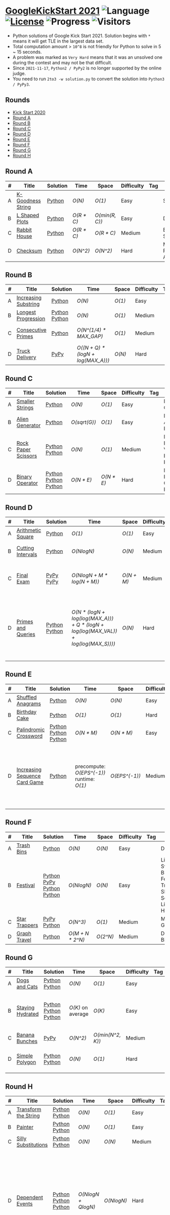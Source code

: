 # [GoogleKickStart 2021](https://codingcompetitions.withgoogle.com/kickstart/archive/2021) ![Language](https://img.shields.io/badge/language-Python-orange.svg) [![License](https://img.shields.io/badge/license-MIT-blue.svg)](./LICENSE) ![Progress](https://img.shields.io/badge/progress-32%20%2F%2032-ff69b4.svg) ![Visitors](https://visitor-badge.laobi.icu/badge?page_id=kamyu104.googlekickstart.2021)

* Python solutions of Google Kick Start 2021. Solution begins with `*` means it will get TLE in the largest data set.
* Total computation amount > `10^8` is not friendly for Python to solve in 5 ~ 15 seconds.
* A problem was marked as `Very Hard` means that it was an unsolved one during the contest and may not be that difficult.
* Since `2021-11-17`, `Python2 / PyPy2` is no longer supported by the online judge.
* You need to run `2to3 -w solution.py` to convert the solution into `Python3 / PyPy3`.

## Rounds

* [Kick Start 2020](https://github.com/kamyu104/GoogleKickStart-2020)
* [Round A](https://github.com/kamyu104/GoogleKickStart-2021#round-a)
* [Round B](https://github.com/kamyu104/GoogleKickStart-2021#round-b)
* [Round C](https://github.com/kamyu104/GoogleKickStart-2021#round-c)
* [Round D](https://github.com/kamyu104/GoogleKickStart-2021#round-d)
* [Round E](https://github.com/kamyu104/GoogleKickStart-2021#round-e)
* [Round F](https://github.com/kamyu104/GoogleKickStart-2021#round-f)
* [Round G](https://github.com/kamyu104/GoogleKickStart-2021#round-g)
* [Round H](https://github.com/kamyu104/GoogleKickStart-2021#round-h)

## Round A
| # | Title | Solution | Time | Space | Difficulty | Tag | Note |
|---| ----- | -------- | ---- | ----- | ---------- | --- | ---- |
|A| [K-Goodness String](https://codingcompetitions.withgoogle.com/kickstart/round/0000000000436140/000000000068cca3)| [Python](./Round%20A/k_goodness_string.py)| _O(N)_ | _O(1)_ | Easy | | String |
|B| [L Shaped Plots](https://codingcompetitions.withgoogle.com/kickstart/round/0000000000436140/000000000068c509)| [Python](./Round%20A/l_shaped_plots.py) | _O(R * C)_ | _O(min(R, C))_ | Easy | | DP |
|C| [Rabbit House](https://codingcompetitions.withgoogle.com/kickstart/round/0000000000436140/000000000068cb14)| [Python](./Round%20A/rabbit_house.py)| _O(R * C)_ | _O(R * C)_ | Medium | | Bucket Sort, BFS |
|D| [Checksum](https://codingcompetitions.withgoogle.com/kickstart/round/0000000000436140/000000000068c2c3)| [Python](./Round%20A/checksum.py) | _O(N^2)_ | _O(N^2)_ | Hard | | MST, Prim's Algorithm |

## Round B
| # | Title | Solution | Time | Space | Difficulty | Tag | Note |
|---| ----- | -------- | ---- | ----- | ---------- | --- | ---- |
|A| [Increasing Substring](https://codingcompetitions.withgoogle.com/kickstart/round/0000000000435a5b/000000000077a882)| [Python](./Round%20B/increasing_substring.py)| _O(N)_ | _O(1)_ | Easy | | String |
|B| [Longest Progression](https://codingcompetitions.withgoogle.com/kickstart/round/0000000000436140/000000000068c509)| [Python](./Round%20B/longest_progression.py) [Python](./Round%20B/longest_progression2.py) | _O(N)_ | _O(1)_ | Medium | | DP |
|C| [Consecutive Primes](https://codingcompetitions.withgoogle.com/kickstart/round/0000000000435a5b/000000000077a8e6)| [Python](./Round%20B/consecutive_primes.py)| _O(N^(1/4) * MAX_GAP)_ | _O(1)_ | Medium | | Math, Prime Gap |
|D| [Truck Delivery](https://codingcompetitions.withgoogle.com/kickstart/round/0000000000435a5b/000000000077a885)| [PyPy](./Round%20B/truck_delivery.py) | _O((N + Q) * (logN + log(MAX_A)))_ | _O(N)_ | Hard | | DFS, Segment Tree |

## Round C
| # | Title | Solution | Time | Space | Difficulty | Tag | Note |
|---| ----- | -------- | ---- | ----- | ---------- | --- | ---- |
|A| [Smaller Strings](https://codingcompetitions.withgoogle.com/kickstart/round/0000000000435c44/00000000007ebe5e)| [Python](./Round%20C/smaller_strings.py)| _O(N)_ | _O(1)_ | Easy | | Math, Counting |
|B| [Alien Generator](https://codingcompetitions.withgoogle.com/kickstart/round/0000000000435c44/00000000007ec1cb)| [Python](./Round%20C/alien_generator.py) | _O(sqrt(G))_ | _O(1)_ | Easy | | Math, Arithmetic Progression |
|C| [Rock Paper Scissors](https://codingcompetitions.withgoogle.com/kickstart/round/0000000000435c44/00000000007ec28e)| [Python](./Round%20C/rock_paper_scissors.py) [Python](./Round%20C/rock_paper_scissors2.py) | _O(N)_ | _O(1)_ | Medium | | Math, Expected Value, DP, Backtracing, Precompute |
|D| [Binary Operator](https://codingcompetitions.withgoogle.com/kickstart/round/0000000000435c44/00000000007ec290)| [Python](./Round%20C/binary_operator.py) [Python](./Round%20C/binary_operator2.py) [Python](./Round%20C/binary_operator3.py) | _O(N * E)_ | _O(N * E)_ | Hard | | Math, Polynomial Calculator, Hash |

## Round D
| # | Title | Solution | Time | Space | Difficulty | Tag | Note |
|---| ----- | -------- | ---- | ----- | ---------- | --- | ---- |
|A| [Arithmetic Square](https://codingcompetitions.withgoogle.com/kickstart/round/00000000004361e3/000000000082b813)| [Python](./Round%20D/arithmetic_square.py)| _O(1)_ | _O(1)_ | Easy | | Math, Counting |
|B| [Cutting Intervals](https://codingcompetitions.withgoogle.com/kickstart/round/00000000004361e3/000000000082b933)| [Python](./Round%20D/cutting_intervals.py) | _O(NlogN)_ | _O(N)_ | Medium | | Line Sweep, Greedy |
|C| [Final Exam](https://codingcompetitions.withgoogle.com/kickstart/round/00000000004361e3/000000000082bffc)| [PyPy](./Round%20D/final_exam.py) [PyPy](./Round%20D/final_exam2.py) | _O(NlogN + M * log(N + M))_ | _O(N + M)_ | Medium | | Skip List, Sorted List, Binary Search |
|D| [Primes and Queries](https://codingcompetitions.withgoogle.com/kickstart/round/00000000004361e3/000000000082bcf4)| [Python](./Round%20D/primes_and_queries.py) [Python](./Round%20D/primes_and_queries2.py) | _O(N * (logN + log(log(MAX_A))) + Q * (logN + log(log(MAX_VAL)) + log(log(MAX_S))))_ | _O(N)_ | Hard | | BIT, Fenwick Tree, LTE, Lifting The Exponent Lemma, Binary Search |

## Round E
| # | Title | Solution | Time | Space | Difficulty | Tag | Note |
|---| ----- | -------- | ---- | ----- | ---------- | --- | ---- |
|A| [Shuffled Anagrams](https://codingcompetitions.withgoogle.com/kickstart/round/000000000043585c/000000000085a152)| [Python](./Round%20E/shuffled_anagrams.py)| _O(N)_ | _O(N)_ | Easy | | String, Grouping |
|B| [Birthday Cake](https://codingcompetitions.withgoogle.com/kickstart/round/000000000043585c/000000000085a285)| [Python](./Round%20E/birthday_cake.py) | _O(1)_ | _O(1)_ | Hard | | Math, Greedy |
|C| [Palindromic Crossword](https://codingcompetitions.withgoogle.com/kickstart/round/000000000043585c/0000000000859dcd)| [Python](./Round%20E/palindromic_crossword.py) [Python](./Round%20E/palindromic_crossword2.py) [Python](./Round%20E/palindromic_crossword3.py) | _O(N * M)_ | _O(N * M)_ | Easy | | Graph, BFS, DFS, Union Find |
|D| [Increasing Sequence Card Game](https://codingcompetitions.withgoogle.com/kickstart/round/000000000043585c/000000000085a709)| [Python](./Round%20E/increasing_sequence_card_game.py) | precompute: _O(EPS^(-1))_<br>runtime: _O(1)_ | _O(EPS^(-1))_ | Medium | | Math, Expected Value, Harmonic Series, DP, Precompute, Series Estimation with Integrals |

## Round F
| # | Title | Solution | Time | Space | Difficulty | Tag | Note |
|---| ----- | -------- | ---- | ----- | ---------- | --- | ---- |
|A| [Trash Bins](https://codingcompetitions.withgoogle.com/kickstart/round/0000000000435bae/0000000000887c32)| [Python](./Round%20F/trash_bins.py)| _O(N)_ | _O(N)_ | Easy | | DP |
|B| [Festival](https://codingcompetitions.withgoogle.com/kickstart/round/0000000000435bae/0000000000887dba)| [Python](./Round%20F/festival.py) [PyPy](./Round%20F/festival2.py) [Python](./Round%20F/festival3.py) [Python](./Round%20F/festival4.py) | _O(NlogN)_ | _O(N)_ | Easy | | Line Sweep, BIT, Fenwick Tree, Skip List, Sorted List, Heap |
|C| [Star Trappers](https://codingcompetitions.withgoogle.com/kickstart/round/0000000000435bae/0000000000888d45)| [PyPy](./Round%20F/star_trappers.py) [Python](./Round%20F/star_trappers2.py) | _O(N^3)_ | _O(1)_ | Medium | | Math, Geometry |
|D| [Graph Travel](https://codingcompetitions.withgoogle.com/kickstart/round/0000000000435bae/0000000000888764)| [Python](./Round%20F/graph_travel.py)| _O(M + N * 2^N)_ | _O(2^N)_ | Medium | | DP, Bitmask |

## Round G
| # | Title | Solution | Time | Space | Difficulty | Tag | Note |
|---| ----- | -------- | ---- | ----- | ---------- | --- | ---- |
|A| [Dogs and Cats](https://codingcompetitions.withgoogle.com/kickstart/round/00000000004362d6/00000000008b3771)| [Python](./Round%20G/dogs_and_cats.py) [Python](./Round%20G/dogs_and_cats2.py) | _O(N)_ | _O(1)_ | Easy | | Simulation |
|B| [Staying Hydrated](https://codingcompetitions.withgoogle.com/kickstart/round/00000000004362d6/00000000008b3a1c)| [Python](./Round%20G/staying_hydrated.py) [Python](./Round%20G/staying_hydrated2.py) [Python](./Round%20G/staying_hydrated3.py) | _O(K)_ on average | _O(K)_ | Easy | | Prefix Sum, Binary Search, Math, Median, Quick Select |
|C| [Banana Bunches](https://codingcompetitions.withgoogle.com/kickstart/round/00000000004362d6/00000000008b44ef)| [PyPy](./Round%20G/banana_bunches.py) | _O(N^2)_ | _O(min(N^2, K))_ | Medium | | Two Pointers, DP |
|D| [Simple Polygon](https://codingcompetitions.withgoogle.com/kickstart/round/00000000004362d6/00000000008b36f9)| [Python](./Round%20G/simple_polygon.py) [Python](./Round%20G/simple_polygon2.py) | _O(N)_ | _O(1)_ | Hard | | Math, Pick's Theorem, Constructive Algorithms |

## Round H
| # | Title | Solution | Time | Space | Difficulty | Tag | Note |
|---| ----- | -------- | ---- | ----- | ---------- | --- | ---- |
|A| [Transform the String](https://codingcompetitions.withgoogle.com/kickstart/round/0000000000435914/00000000008da461)| [Python](./Round%20H/transform_the_string.py) [Python](./Round%20H/transform_the_string2.py) | _O(N)_ | _O(1)_ | Easy | | String |
|B| [Painter](https://codingcompetitions.withgoogle.com/kickstart/round/0000000000435914/00000000008d9a88)| [Python](./Round%20H/painter.py) [Python](./Round%20H/painter2.py) | _O(N)_ | _O(1)_ | Easy | | Greedy |
|C| [Silly Substitutions](https://codingcompetitions.withgoogle.com/kickstart/round/0000000000435914/00000000008d94f5)| [Python](./Round%20H/silly_substitutions.py) [Python](./Round%20H/silly_substitutions2.py) | _O(N)_ | _O(N)_ | Medium | | Simulation, Linked List |
|D| [Dependent Events](https://codingcompetitions.withgoogle.com/kickstart/round/0000000000435914/00000000008d9970)| [Python](./Round%20H/dependent_events.py) [Python](./Round%20H/dependent_events2.py) [Python](./Round%20H/dependent_events3.py) | _O(NlogN + QlogN)_ | _O(NlogN)_ | Hard | | Euler's Theorem, Fermat's Little Theorem, Probability, DFS, LCA, Tree Ancestors (Binary Lifting), Tarjan's Offline LCA Algorithm, DP |
